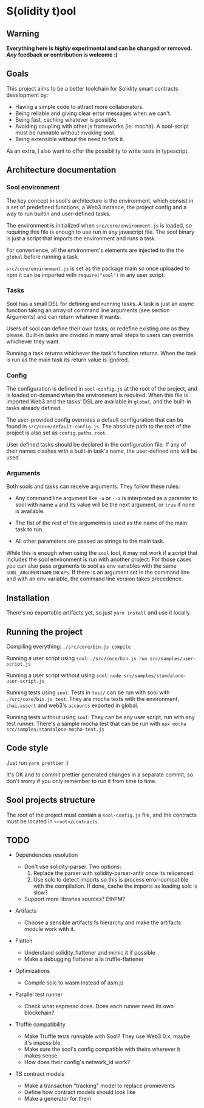 # S(olidity t)ool


## Warning

**Everything here is _highly_ experimental and can be changed or removed. _Any_ feedback or contribution is welcome :)**

## Goals

This project aims to be a better toolchain for Solidity smart contracts development by:

* Having a simple code to attract more collaborators.
* Being reliable and giving clear error messages when we can't.
* Being fast, caching whatever is possible.
* Avoiding coupling with other js frameworks (ie: mocha). A sool-script must be runnable without invoking sool.
* Being extensible without the need to fork it.

As an extra, I also want to offer the possibility to write tests in typescript.

## Architecture documentation

### Sool environment

The key concept in sool's architecture is the environment, which consist in a set of predefined functions, a Web3 instance, the project config and a way to run builtin and user-defined tasks.

The environment is initialized when `src/core/environment.js` is loaded, so requiring this file is enough to use run in any javascript file. The sool binary is just a script that imports the environment and runs a task.

For convenience, all the environment's elements are injected to the the `global` before running a task.

`src/core/environment.js` is set as the package main so once uploaded to npm it can be imported with `require("sool")` in any user script.

### Tasks

Sool has a small DSL for defining and running tasks. A task is just an async function taking an array of command line arguments (see section Arguments) and can return whatever it wants.

Users of sool can define their own tasks, or redefine existing one as they please. Built-in tasks are divided in many small steps to users can override whichever they want.

Running a task returns whichever the task's function returns. When the task is run as the main task its return value is ignored.  
 

### Config

The configuration is defined in `sool-config.js` at the root of the project, and is loaded on-demand when the environment is required. When this file is imported Web3 and the tasks' DSL are available in `global`, and the built-in tasks already defined.

The user-provided config overrides a default configuration that can be found in `src/core/default-config.js`. The absolute path to the root of the project is also set as `config.paths.root`.

User defined tasks should be declared in the configuration file. If any of their names clashes with a built-in task's name, the user-defined one will be used. 

### Arguments

Both sools and tasks can receive arguments. They follow these rules:

* Any command line argument like `-a` or `--a` is interpreted as a paramter to sool with name `a` and its value will be the next argument, or `true` if none is available.

* The fist of the rest of the arguments is used as the name of the main task to run.

* All other parameters are passed as strings to the main task.

While this is enough when using the `sool` tool, it may not work if a script that includes the sool environment is run with another project. For those cases you can also pass arguments to sool as env variables with the same `SOOL_ARGUMENTNAMEINCAPS`. If there is an argument set in the command line and with an env variable, the command line version takes precedence.

## Installation

There's no exportable artifacts yet, so just `yarn install` and use it locally.

## Running the project

Compiling everything: `./src/core/bin.js compile` 

Running a user script using `sool`: `./src/core/bin.js run src/samples/user-script.js`

Running a user script without using `sool`: `node src/samples/standalone-user-script.js`

Running tests using `sool`: Tests in `test/` can be run with sool with `./src/core/bin.js test`. They are mocha tests with the environment, `chai.assert` and web3's `accounts` exported in global.

Running tests without using `sool`: They can be any user script, run with any test runner. There's a sample mocha test that can be run with `npx mocha src/samples/standalone-mocha-test.js` 

## Code style

Just run `yarn prettier` :)

It's OK and to commit prettier generated changes in a separate commit, so don't worry if you only remember to run it 
from time to time.


## Sool projects structure

The root of the project must contain a `sool-config.js` file, and the contracts must be located in `<root>/contracts`.


## TODO

* Dependencies resolution
    - Don't use solidity-parser. Two options:
        1. Replace the parser with solidity-parser-antlr once its relicenced.
        2. Use solc to detect imports so this is process error-compatible with the compilation. If done, cache the imports as loading solc is slow?
    - Support more libraries sources? EthPM?
    
* Artifacts
    - Choose a sensible artifacts fs hierarchy and make the artifacts module work with it.
    
* Flatten
    - Understand solidity_flattener and mimic it if possible
    - Make a debugging flattener a la truffle-flattener 
   
* Optimizations
    - Compile solc to wasm instead of asm.js
    
* Parallel test runner
    - Check what espresso does. Does each runner need its own blockchain?
    
* Truffle compatibility
    - Make Truffle tests runnable with Sool? They use Web3 0.x, maybe it's impossible.
    - Make sure the sool's config compatible with theirs wherever it makes sense.
    - How does their config's network_id work?

* TS contract models
    - Make a transaction "tracking" model to replace promievents
    - Define how contract models should look like
    - Make a generator for them
